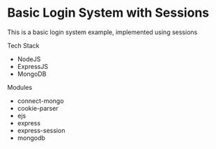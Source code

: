# Basic Login System with Sessions
This is a basic login system example, implemented using sessions

Tech Stack
* NodeJS
* ExpressJS
* MongoDB

Modules
* connect-mongo
* cookie-parser
* ejs
* express
* express-session
* mongodb